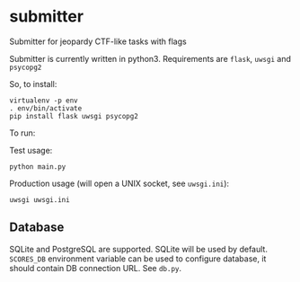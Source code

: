 # submitter

Submitter for jeopardy CTF-like tasks with flags

Submitter is currently written in python3. Requirements are `flask`, `uwsgi` and `psycopg2`

So, to install:
```
virtualenv -p env
. env/bin/activate
pip install flask uwsgi psycopg2
```

To run:

Test usage:
```
python main.py
```
Production usage (will open a UNIX socket, see `uwsgi.ini`):
```
uwsgi uwsgi.ini
```

## Database

SQLite and PostgreSQL are supported. SQLite will be used by default.
`SCORES_DB` environment variable can be used to configure database, it should
contain DB connection URL. See `db.py`.
